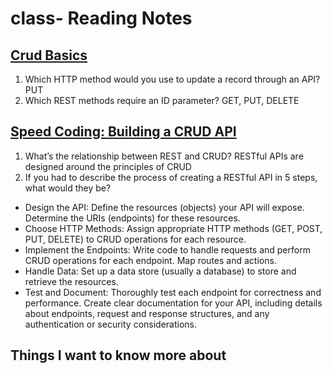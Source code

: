 # class- Reading Notes

## [Crud Basics](https://medium.com/geekculture/crud-operations-explained-2a44096e9c88)

1) Which HTTP method would you use to update a record through an API? PUT
2) Which REST methods require an ID parameter? GET, PUT, DELETE


## [Speed Coding: Building a CRUD API](https://www.youtube.com/watch?v=EzNcBhSv1Wo)

1) What’s the relationship between REST and CRUD? RESTful APIs are designed around the principles of CRUD
2) If you had to describe the process of creating a RESTful API in 5 steps, what would they be?
  - Design the API: Define the resources (objects) your API will expose. Determine the URIs (endpoints) for these resources.
  - Choose HTTP Methods: Assign appropriate HTTP methods (GET, POST, PUT, DELETE) to CRUD operations for each resource.
  - Implement the Endpoints: Write code to handle requests and perform CRUD operations for each endpoint. Map routes and actions.
  - Handle Data: Set up a data store (usually a database) to store and retrieve the resources.
  - Test and Document: Thoroughly test each endpoint for correctness and performance. Create clear documentation for your API, including details about endpoints, request and response structures, and any     authentication or security considerations.

## Things I want to know more about


